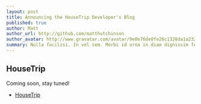 ```yaml
---
layout: post
title: Announcing the HouseTrip Developer's Blog
published: true
author: Matt
author_url: http://github.com/matthutchinson
author_avatar: http://www.gravatar.com/avatar/9e0e76de0fe26c1326da1a232d4dd2f2?s=24
summary: Nulla facilisi. In vel sem. Morbi id urna in diam dignissim feugiat. Proin molestie tortor eu velit. Aliquam erat volutpat. Nullam ultrices, diam tempus vulputate egestas, eros pede varius leo, sed imperdiet lectus est ornare odio. <strong>Lipsum dolor sit amet</strong>, consectetuer adipiscing elit. Proin consectetuer velit in dui. Phasellus wisi purus, interdum vitae, rutrum accumsan, viverra in, velit.
---
```


## HouseTrip

Coming soon, stay tuned!

*   [HouseTrip](http://housetrip.com "HouseTrip")
